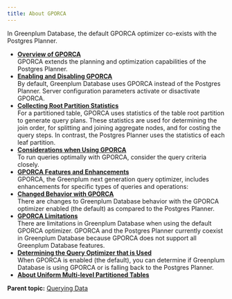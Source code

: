 ```yaml
---
title: About GPORCA 
---
```


In Greenplum Database, the default GPORCA optimizer co-exists with the Postgres Planner.

-   **[Overview of GPORCA](../../query/topics/query-piv-opt-overview.html)**  
GPORCA extends the planning and optimization capabilities of the Postgres Planner.
-   **[Enabling and Disabling GPORCA](../../query/topics/query-piv-opt-enable.html)**  
By default, Greenplum Database uses GPORCA instead of the Postgres Planner. Server configuration parameters activate or disactivate GPORCA.
-   **[Collecting Root Partition Statistics](../../query/topics/query-piv-opt-root-partition.html)**  
For a partitioned table, GPORCA uses statistics of the table root partition to generate query plans. These statistics are used for determining the join order, for splitting and joining aggregate nodes, and for costing the query steps. In contrast, the Postgres Planner uses the statistics of each leaf partition.
-   **[Considerations when Using GPORCA](../../query/topics/query-piv-opt-notes.html)**  
 To run queries optimally with GPORCA, consider the query criteria closely.
-   **[GPORCA Features and Enhancements](../../query/topics/query-piv-opt-features.html)**  
GPORCA, the Greenplum next generation query optimizer, includes enhancements for specific types of queries and operations:
-   **[Changed Behavior with GPORCA](../../query/topics/query-piv-opt-changed.html)**  
There are changes to Greenplum Database behavior with the GPORCA optimizer enabled \(the default\) as compared to the Postgres Planner.
-   **[GPORCA Limitations](../../query/topics/query-piv-opt-limitations.html)**  
There are limitations in Greenplum Database when using the default GPORCA optimizer. GPORCA and the Postgres Planner currently coexist in Greenplum Database because GPORCA does not support all Greenplum Database features.
-   **[Determining the Query Optimizer that is Used](../../query/topics/query-piv-opt-fallback.html)**  
 When GPORCA is enabled \(the default\), you can determine if Greenplum Database is using GPORCA or is falling back to the Postgres Planner.
-   **[About Uniform Multi-level Partitioned Tables](../../query/topics/query-piv-uniform-part-tbl.html)**  


**Parent topic:** [Querying Data](../../query/topics/query.html)

